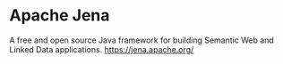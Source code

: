 Apache Jena
=========
A free and open source Java framework for building Semantic Web and Linked Data applications.
https://jena.apache.org/